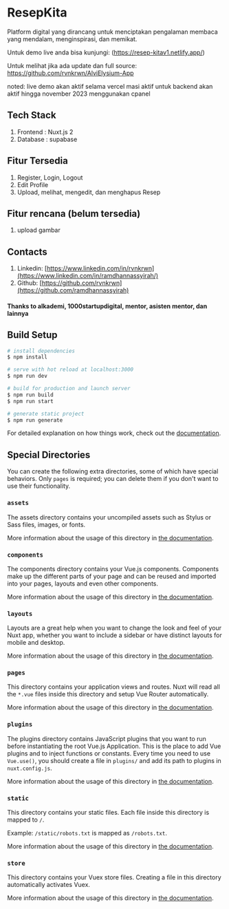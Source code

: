 # ResepKita

Platform digital yang dirancang untuk menciptakan pengalaman membaca yang mendalam, menginspirasi, dan memikat.

Untuk demo live anda bisa kunjungi: (https://resep-kitav1.netlify.app/)

Untuk melihat jika ada update dan full source: https://github.com/rvnkrwn/AlviElysium-App

noted: live demo akan aktif selama vercel masi aktif untuk backend akan aktif hingga november 2023 menggunakan cpanel

## Tech Stack
1. Frontend : Nuxt.js 2
2. Database : supabase

## Fitur Tersedia
1. Register, Login, Logout
2. Edit Profile
3. Upload, melihat, mengedit, dan menghapus Resep

## Fitur rencana (belum tersedia)
1. upload gambar




## Contacts
1. Linkedin: [https://www.linkedin.com/in/rvnkrwn](https://www.linkedin.com/in/ramdhannassyirah/)
2. Github: [https://github.com/rvnkrwn](https://github.com/ramdhannassyirah)


#### Thanks to alkademi, 1000startupdigital, mentor, asisten mentor, dan lainnya

## Build Setup

```bash
# install dependencies
$ npm install

# serve with hot reload at localhost:3000
$ npm run dev

# build for production and launch server
$ npm run build
$ npm run start

# generate static project
$ npm run generate
```

For detailed explanation on how things work, check out the [documentation](https://nuxtjs.org).

## Special Directories

You can create the following extra directories, some of which have special behaviors. Only `pages` is required; you can delete them if you don't want to use their functionality.

### `assets`

The assets directory contains your uncompiled assets such as Stylus or Sass files, images, or fonts.

More information about the usage of this directory in [the documentation](https://nuxtjs.org/docs/2.x/directory-structure/assets).

### `components`

The components directory contains your Vue.js components. Components make up the different parts of your page and can be reused and imported into your pages, layouts and even other components.

More information about the usage of this directory in [the documentation](https://nuxtjs.org/docs/2.x/directory-structure/components).

### `layouts`

Layouts are a great help when you want to change the look and feel of your Nuxt app, whether you want to include a sidebar or have distinct layouts for mobile and desktop.

More information about the usage of this directory in [the documentation](https://nuxtjs.org/docs/2.x/directory-structure/layouts).

### `pages`

This directory contains your application views and routes. Nuxt will read all the `*.vue` files inside this directory and setup Vue Router automatically.

More information about the usage of this directory in [the documentation](https://nuxtjs.org/docs/2.x/get-started/routing).

### `plugins`

The plugins directory contains JavaScript plugins that you want to run before instantiating the root Vue.js Application. This is the place to add Vue plugins and to inject functions or constants. Every time you need to use `Vue.use()`, you should create a file in `plugins/` and add its path to plugins in `nuxt.config.js`.

More information about the usage of this directory in [the documentation](https://nuxtjs.org/docs/2.x/directory-structure/plugins).

### `static`

This directory contains your static files. Each file inside this directory is mapped to `/`.

Example: `/static/robots.txt` is mapped as `/robots.txt`.

More information about the usage of this directory in [the documentation](https://nuxtjs.org/docs/2.x/directory-structure/static).

### `store`

This directory contains your Vuex store files. Creating a file in this directory automatically activates Vuex.

More information about the usage of this directory in [the documentation](https://nuxtjs.org/docs/2.x/directory-structure/store).
